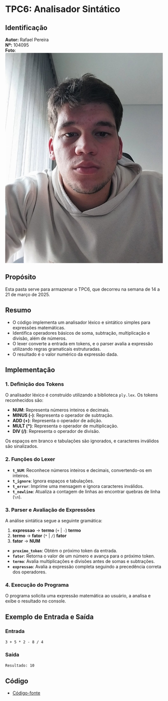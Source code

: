 # TPC6: Analisador Sintático

## Identificação
**Autor:** Rafael Pereira  
**Nº:** 104095  
**Foto**: ![Rafael Pereira](../rafael.jpeg)  

## Propósito
Esta pasta serve para armazenar o TPC6, que decorreu na semana de 14 a 21 de março de 2025.

## Resumo
- O código implementa um analisador léxico e sintático simples para expressões matemáticas.
- Identifica operadores básicos de soma, subtração, multiplicação e divisão, além de números.
- O lexer converte a entrada em tokens, e o parser avalia a expressão utilizando regras gramaticais estruturadas.
- O resultado é o valor numérico da expressão dada.

## Implementação

### 1. Definição dos Tokens
O analisador léxico é construído utilizando a biblioteca `ply.lex`. Os tokens reconhecidos são:
- **NUM**: Representa números inteiros e decimais.
- **MINUS (-)**: Representa o operador de subtração.
- **ADD (+)**: Representa o operador de adição.
- **MULT (*)**: Representa o operador de multiplicação.
- **DIV (/)**: Representa o operador de divisão.

Os espaços em branco e tabulações são ignorados, e caracteres inválidos são sinalizados.

### 2. Funções do Lexer
- **`t_NUM`**: Reconhece números inteiros e decimais, convertendo-os em inteiros.
- **`t_ignore`**: Ignora espaços e tabulações.
- **`t_error`**: Imprime uma mensagem e ignora caracteres inválidos.
- **`t_newline`**: Atualiza a contagem de linhas ao encontrar quebras de linha (`\n`).

### 3. Parser e Avaliação de Expressões
A análise sintática segue a seguinte gramática:
1. **expressao** → **termo** (`+` | `-`) **termo** 
2. **termo** → **fator** (`*` | `/`) **fator** 
3. **fator** → **NUM**

- **`proximo_token`**: Obtém o próximo token da entrada.
- **`fator`**: Retorna o valor de um número e avança para o próximo token.
- **`termo`**: Avalia multiplicações e divisões antes de somas e subtrações.
- **`expressao`**: Avalia a expressão completa seguindo a precedência correta dos operadores.

### 4. Execução do Programa
O programa solicita uma expressão matemática ao usuário, a analisa e exibe o resultado no console.

## Exemplo de Entrada e Saída

### **Entrada**
```plaintext
3 + 5 * 2 - 8 / 4
```

### **Saída**
```plaintext
Resultado: 10
```

## Código
- [Código-fonte](analisador_lexico.py)